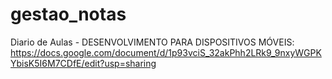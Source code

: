 # gestao_notas

Diario de Aulas - DESENVOLVIMENTO PARA DISPOSITIVOS MÓVEIS:
https://docs.google.com/document/d/1p93vciS_32akPhh2LRk9_9nxyWGPKYbisK5I6M7CDfE/edit?usp=sharing
